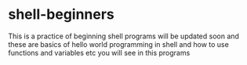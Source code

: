 # shell-beginners
 This is a practice of beginning shell programs will be updated soon and these are basics of hello world programming in shell and how to use functions and variables etc you will see in this programs
